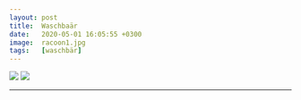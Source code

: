 ```yaml
---
layout: post
title:  Waschbaär
date:   2020-05-01 16:05:55 +0300
image:  racoon1.jpg
tags:   [waschbär]
---
```


![]({{site.baseurl}}/img/00.jpg)
![]({{site.baseurl}}/img/racoon2.jpg)

-------------------------------------------------------------
